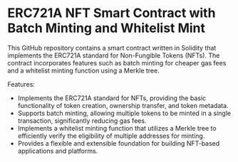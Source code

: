 # ERC721A NFT Smart Contract with Batch Minting and Whitelist Mint

This GitHub repository contains a smart contract written in Solidity that implements the ERC721A standard for Non-Fungible Tokens (NFTs). The contract incorporates features such as batch minting for cheaper gas fees and a whitelist minting function using a Merkle tree.

Features:
- Implements the ERC721A standard for NFTs, providing the basic functionality of token creation, ownership transfer, and token metadata.
- Supports batch minting, allowing multiple tokens to be minted in a single transaction, significantly reducing gas fees.
- Implements a whitelist minting function that utilizes a Merkle tree to efficiently verify the eligibility of multiple addresses for minting.
- Provides a flexible and extensible foundation for building NFT-based applications and platforms.
